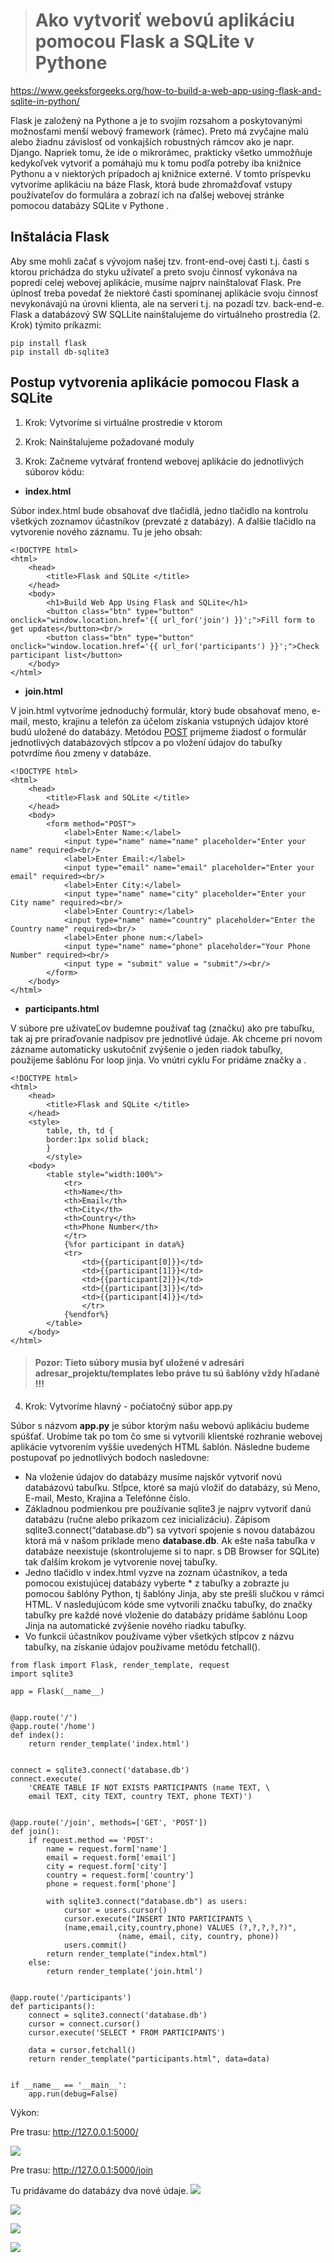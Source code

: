 ># Ako vytvoriť webovú aplikáciu pomocou Flask a SQLite v Pythone

https://www.geeksforgeeks.org/how-to-build-a-web-app-using-flask-and-sqlite-in-python/

Flask je založený na Pythone a je to svojím rozsahom a poskytovanými možnosťami menší webový framework (rámec). Preto má zvyčajne malú alebo žiadnu závislosť od vonkajších robustných rámcov ako je napr. Django. Napriek tomu, že ide o mikrorámec, prakticky všetko ummožňuje kedykoľvek vytvoriť a pomáhajú mu k tomu podľa potreby iba knižnice Pythonu a v niektorých prípadoch aj knižnice externé. V tomto príspevku vytvoríme aplikáciu na báze Flask, ktorá bude zhromažďovať vstupy používateľov do formulára a zobrazí ich na ďalšej webovej stránke pomocou databázy SQLite v Pythone .

## Inštalácia Flask

Aby sme mohli začať s vývojom našej tzv. front-end-ovej časti t.j. časti s ktorou prichádza do styku užívateľ a preto svoju činnosť vykonáva na popredí celej webovej aplikácie, musíme najprv nainštalovať Flask. Pre úplnosť treba povedať že niektoré časti spomínanej aplikácie svoju činnosť nevykonávajú na úrovni klienta, ale na serveri t.j. na pozadí tzv. back-end-e. Flask a databázový SW SQLLite nainštalujeme do virtuálneho prostredia (2. Krok) týmito príkazmi:
~~~
pip install flask
pip install db-sqlite3
~~~
## Postup vytvorenia aplikácie pomocou Flask a SQLite
1. Krok: Vytvoríme si virtuálne prostredie v ktorom 

2. Krok: Nainštalujeme požadované moduly

3. Krok: Začneme vytvárať frontend webovej aplikácie do jednotlivých súborov kódu:

* **index.html**

Súbor index.html bude obsahovať dve tlačidlá, jedno tlačidlo na kontrolu všetkých zoznamov účastníkov (prevzaté z databázy). A ďalšie tlačidlo na vytvorenie nového záznamu. Tu je jeho obsah:
~~~
<!DOCTYPE html>
<html>
	<head>
		<title>Flask and SQLite </title>
	</head>
	<body>
		<h1>Build Web App Using Flask and SQLite</h1>
		<button class="btn" type="button" onclick="window.location.href='{{ url_for('join') }}';">Fill form to get updates</button><br/>
		<button class="btn" type="button" onclick="window.location.href='{{ url_for('participants') }}';">Check participant list</button>
	</body>
</html>
~~~
* **join.html**

V join.html vytvoríme jednoduchý formulár, ktorý bude obsahovať meno, e-mail, mesto, krajinu a telefón za účelom získania vstupných údajov ktoré budú uložené do databázy. Metódou [POST](https://cs.wikipedia.org/wiki/POST) prijmeme žiadosť o formulár jednotlivých databázových stĺpcov a po vložení údajov do tabuľky potvrdíme ňou zmeny v databáze. 
~~~
<!DOCTYPE html>
<html>
	<head>
		<title>Flask and SQLite </title>
	</head>
	<body>
		<form method="POST">
			<label>Enter Name:</label>
			<input type="name" name="name" placeholder="Enter your name" required><br/>
			<label>Enter Email:</label>
			<input type="email" name="email" placeholder="Enter your email" required><br/>
			<label>Enter City:</label>
			<input type="name" name="city" placeholder="Enter your City name" required><br/>
			<label>Enter Country:</label>
			<input type="name" name="country" placeholder="Enter the Country name" required><br/>
			<label>Enter phone num:</label>
			<input type="name" name="phone" placeholder="Your Phone Number" required><br/>
			<input type = "submit" value = "submit"/><br/>
		</form>
	</body>
</html>
~~~
* **participants.html**

V súbore pre užívateĽov budemne používať tag (značku) <th> ako pre tabuľku, tak aj pre priraďovanie nadpisov pre jednotlivé údaje. Ak chceme pri novom zázname automaticky uskutočniť zvýšenie o jeden riadok tabuľky, použijeme šablónu For loop jinja. Vo vnútri cyklu For pridáme značky <tr> a <td>. 

~~~
<!DOCTYPE html>
<html>
	<head>
		<title>Flask and SQLite </title>
	</head>
	<style>
		table, th, td {
		border:1px solid black;
		}
		</style>
	<body>
		<table style="width:100%">
			<tr>
			<th>Name</th>
			<th>Email</th>
			<th>City</th>
			<th>Country</th>
			<th>Phone Number</th>
			</tr>
			{%for participant in data%}
			<tr>
				<td>{{participant[0]}}</td>
				<td>{{participant[1]}}</td>
				<td>{{participant[2]}}</td>
				<td>{{participant[3]}}</td>
				<td>{{participant[4]}}</td>
				</tr>
			{%endfor%}
		</table>		
	</body>
</html>
~~~
>#### Pozor: Tieto súbory musia byť uložené v adresári adresar_projektu/templates lebo práve tu sú šablóny vždy hľadané !!!
4. Krok: Vytvoríme hlavný - počiatočný súbor app.py

Súbor s názvom **app.py** je súbor ktorým našu webovú aplikáciu budeme spúšťať. Urobíme tak po tom čo sme si vytvorili klientské rozhranie webovej aplikácie vytvorením vyššie uvedených HTML šablón. Následne budeme postupovať po jednotlivých bodoch nasledovne: 
* Na vloženie údajov do databázy musíme najskôr vytvoriť novú databázovú tabuľku. Stĺpce, ktoré sa majú vložiť do databázy, sú Meno, E-mail, Mesto, Krajina a Telefónne číslo. 
* Základnou podmienkou pre používanie sqlite3 je najprv vytvoriť danú databázu (ručne alebo príkazom cez inicializáciu). Zápisom sqlite3.connect(“database.db”) sa vytvorí spojenie s novou databázou ktorá má v našom príklade meno **database.db**. Ak ešte naša tabuľka v databáze neexistuje (skontrolujeme si to napr. s DB Browser for SQLite) tak ďalším krokom je vytvorenie novej tabuľky. 
* Jedno tlačidlo v index.html vyzve na zoznam účastníkov, a teda pomocou existujúcej databázy vyberte * z tabuľky a zobrazte ju pomocou šablóny Python, tj šablóny Jinja, aby ste prešli slučkou v rámci HTML. V nasledujúcom kóde sme vytvorili značku tabuľky, do značky tabuľky pre každé nové vloženie do databázy pridáme šablónu Loop Jinja na automatické zvýšenie nového riadku tabuľky. 
* Vo funkcii účastníkov používame výber všetkých stĺpcov z názvu tabuľky, na získanie údajov používame metódu fetchall(). 
~~~
from flask import Flask, render_template, request
import sqlite3

app = Flask(__name__)


@app.route('/')
@app.route('/home')
def index():
	return render_template('index.html')


connect = sqlite3.connect('database.db')
connect.execute(
	'CREATE TABLE IF NOT EXISTS PARTICIPANTS (name TEXT, \
	email TEXT, city TEXT, country TEXT, phone TEXT)')


@app.route('/join', methods=['GET', 'POST'])
def join():
	if request.method == 'POST':
		name = request.form['name']
		email = request.form['email']
		city = request.form['city']
		country = request.form['country']
		phone = request.form['phone']

		with sqlite3.connect("database.db") as users:
			cursor = users.cursor()
			cursor.execute("INSERT INTO PARTICIPANTS \
			(name,email,city,country,phone) VALUES (?,?,?,?,?)",
						(name, email, city, country, phone))
			users.commit()
		return render_template("index.html")
	else:
		return render_template('join.html')


@app.route('/participants')
def participants():
	connect = sqlite3.connect('database.db')
	cursor = connect.cursor()
	cursor.execute('SELECT * FROM PARTICIPANTS')

	data = cursor.fetchall()
	return render_template("participants.html", data=data)


if __name__ == '__main__':
	app.run(debug=False)
~~~

Výkon: 

Pre trasu: http://127.0.0.1:5000/ 

![](f/obrazky/obr01.png)

Pre trasu: http://127.0.0.1:5000/join

Tu pridávame do databázy dva nové údaje. 
![](/obrazky/obr02.png)

![](/obrazky/obr03.png)

![](/obrazky/obr04.png)

![](/obrazky/obr15.png)
